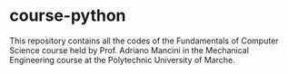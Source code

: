 # course-python
This repository contains all the codes of the Fundamentals of Computer Science course held by Prof. Adriano Mancini in the Mechanical Engineering course at the Polytechnic University of Marche.
